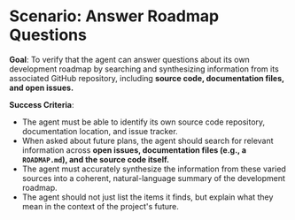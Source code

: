 # Scenario: Answer Roadmap Questions

**Goal**: To verify that the agent can answer questions about its own development roadmap by searching and synthesizing information from its associated GitHub repository, including **source code, documentation files, and open issues.**

**Success Criteria**:

- The agent must be able to identify its own source code repository, documentation location, and issue tracker.
- When asked about future plans, the agent should search for relevant information across **open issues, documentation files (e.g., a `ROADMAP.md`), and the source code itself.**
- The agent must accurately synthesize the information from these varied sources into a coherent, natural-language summary of the development roadmap.
- The agent should not just list the items it finds, but explain what they mean in the context of the project's future.
